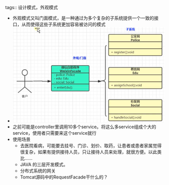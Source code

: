 tags:: 设计模式，外观模式

- 外观模式又叫门面模式，是一种通过为多个复杂的子系统提供一个一致的接口，从而使得这些子系统更加容易被访问的模式
- ![image.png](../assets/image_1680415838987_0.png)
- 之前可能是controller里调用10多个service。将这么多service组成个大的service，使用者只需要来这个service就行
- 使用场景
	- 去医院看病，可能要去挂号、门诊、划价、取药，让患者或患者家属觉得很复杂，如果有提供接待人员，只让接待人员来处理，就很方便。以此类比......
	- JAVA 的三层开发模式。
	- 分布式系统的网关
	- Tomcat源码中的RequestFacade干什么的？
